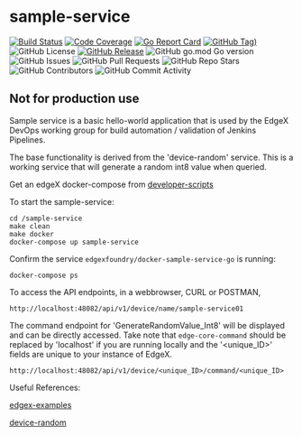 # sample-service
[![Build Status](https://jenkins.edgexfoundry.org/job/edgexfoundry/job/sample-service/job/master/badge/icon)](https://jenkins.edgexfoundry.org/job/edgexfoundry/job/sample-service/job/master)
[![Code Coverage](https://codecov.io/gh/edgexfoundry/sample-service/branch/master/graph/badge.svg?token=QrtB3XMRUl)](https://codecov.io/gh/edgexfoundry/sample-service)
[![Go Report Card](https://goreportcard.com/badge/github.com/edgexfoundry/sample-service)](https://goreportcard.com/report/github.com/edgexfoundry/sample-service)
[![GitHub Tag)](https://img.shields.io/github/v/tag/edgexfoundry/sample-service?include_prereleases&sort=semver&label=latest)](https://github.com/edgexfoundry/sample-service/tags)
![GitHub License](https://img.shields.io/github/license/edgexfoundry/sample-service)
[![GitHub Release](https://img.shields.io/github/v/release/edgexfoundry/sample-service)](https://github.com/edgexfoundry/sample-service/releases)
![GitHub go.mod Go version](https://img.shields.io/github/go-mod/go-version/edgexfoundry/sample-service)
![GitHub Issues](https://img.shields.io/github/issues-raw/edgexfoundry/sample-service)
![GitHub Pull Requests](https://img.shields.io/github/issues-pr-raw/edgexfoundry/sample-service)
![GitHub Repo Stars](https://img.shields.io/github/stars/edgexfoundry/sample-service?style=social)
![GitHub Contributors](https://img.shields.io/github/contributors/edgexfoundry/sample-service)
![GitHub Commit Activity](https://img.shields.io/github/commit-activity/m/edgexfoundry/sample-service)

## Not for production use
Sample service is a basic hello-world application that is used by the EdgeX DevOps working group for build automation / validation of Jenkins Pipelines.

The base functionality is derived from the 'device-random' service. This is a working service that will generate a random int8 value when queried.

Get an edgeX docker-compose from [developer-scripts](https://github.com/edgexfoundry/developer-scripts/tree/master/releases)


To start the sample-service:
```
cd /sample-service
make clean
make docker
docker-compose up sample-service
```

Confirm the service `edgexfoundry/docker-sample-service-go` is running:
```
docker-compose ps
```

To access the API endpoints, in a webbrowser, CURL or POSTMAN,
```
http://localhost:48082/api/v1/device/name/sample-service01
```
The command endpoint for 'GenerateRandomValue_Int8' will be displayed and can be directly accessed. Take note that `edge-core-command` should be replaced by 'localhost' if you are running locally and the '<unique_ID>' fields are unique to your instance of EdgeX.
```
http://localhost:48082/api/v1/device/<unique_ID>/command/<unique_ID>
```

Useful References:

[edgex-examples](https://github.com/edgexfoundry/edgex-examples)

[device-random](https://github.com/edgexfoundry/device-random)
